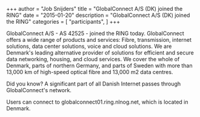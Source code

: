 +++
author = "Job Snijders"
title = "GlobalConnect A/S (DK) joined the RING"
date = "2015-01-20"
description = "GlobalConnect A/S (DK) joined the RING"
categories = [
    "participants",
]
+++

GlobalConnect A/S - AS 42525 - joined the RING today. GlobalConnect offers a wide range of products and services: Fibre, transmission, internet solutions, data center solutions, voice and cloud solutions. We are Denmark's leading alternative provider of solutions for efficient and secure data networking, housing, and cloud services. We cover the whole of Denmark, parts of northern Germany, and parts of Sweden with more than 13,000 km of high-speed optical fibre and 13,000 m2 data centres.

Did you know? A significant part of all Danish Internet passes through GlobalConnect's network.

Users can connect to globalconnect01.ring.nlnog.net, which is located in Denmark.

